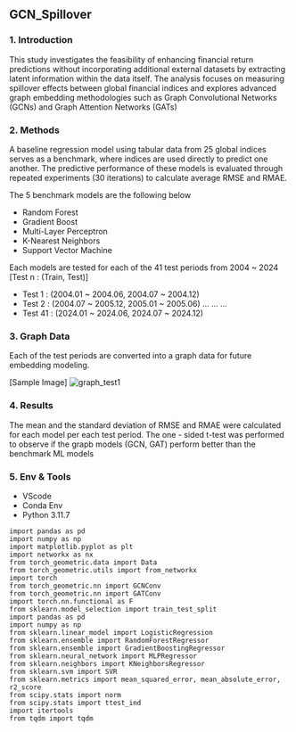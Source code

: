 ## GCN_Spillover

### 1. Introduction
This study investigates the feasibility of enhancing financial return predictions without incorporating additional external datasets by extracting latent information within the data itself. The analysis focuses on measuring spillover effects between global financial indices and explores advanced graph embedding methodologies such as Graph Convolutional Networks (GCNs) and Graph Attention Networks (GATs)

### 2. Methods
A baseline regression model using tabular data from 25 global indices serves as a benchmark, where indices are used directly to predict one another. The predictive performance of these models is evaluated through repeated experiments (30 iterations) to calculate average RMSE and RMAE.

The 5 benchmark models are the following below
- Random Forest
- Gradient Boost
- Multi-Layer Perceptron
- K-Nearest Neighbors
- Support Vector Machine

Each models are tested for each of the 41 test periods from 2004 ~ 2024
[Test n : (Train, Test)]
- Test 1 : (2004.01 ~ 2004.06, 2004.07 ~ 2004.12)
- Test 2 : (2004.07 ~ 2005.12, 2005.01 ~ 2005.06)
  ...
  ...
  ...
- Test 41 : (2024.01 ~ 2024.06, 2024.07 ~ 2024.12)

### 3. Graph Data
Each of the test periods are converted into a graph data for future embedding modeling.

[Sample Image]
![graph_test1](https://github.com/user-attachments/assets/5b716c6f-afa0-4bc7-8ab6-c68baafeee5e)

### 4. Results
The mean and the standard deviation of RMSE and RMAE were calculated for each model per each test period. The one - sided t-test was performed to observe if the grapb models (GCN, GAT) perform better than the benchmark ML models

### 5. Env & Tools
- VScode
- Conda Env
- Python 3.11.7

```
import pandas as pd
import numpy as np
import matplotlib.pyplot as plt
import networkx as nx
from torch_geometric.data import Data
from torch_geometric.utils import from_networkx
import torch
from torch_geometric.nn import GCNConv
from torch_geometric.nn import GATConv
import torch.nn.functional as F
from sklearn.model_selection import train_test_split
import pandas as pd
import numpy as np
from sklearn.linear_model import LogisticRegression
from sklearn.ensemble import RandomForestRegressor
from sklearn.ensemble import GradientBoostingRegressor
from sklearn.neural_network import MLPRegressor
from sklearn.neighbors import KNeighborsRegressor
from sklearn.svm import SVR
from sklearn.metrics import mean_squared_error, mean_absolute_error, r2_score
from scipy.stats import norm
from scipy.stats import ttest_ind
import itertools
from tqdm import tqdm
```






